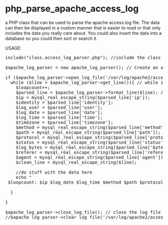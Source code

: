 php_parse_apache_access_log
===========================

a PHP class that can be used to parse the apache access.log file. The data can then be displayed in a custom manner that is easier to read or that only includes the data you really care about. You could also insert the data into a database so you could then sort or search it. 

USAGE:
<pre>
include("class.access_log_parser.php"); //include the class file

$apache_log_parser = new apache_log_parser(); // Create an apache log parser 

if ($apache_log_parser->open_log_file('/var/log/apache2/access.log')){ // Make sure it opens the log file 
  while ($line = $apache_log_parser->get_line()){ // while it can get a line 
  	$loopcount++;
  	$parsed_line = $apache_log_parser->format_line($line); // format the line 
    $ip = mysql_real_escape_string($parsed_line['ip']);
  	$identity = $parsed_line['identity'];
  	$log_user = $parsed_line['user'];
  	$log_date = $parsed_line['date'];
  	$log_time = $parsed_line['time'];
  	$timezone = $parsed_line['timezone'];
  	$method = mysql_real_escape_string($parsed_line['method']);
  	$path = mysql_real_escape_string($parsed_line['path']);
  	$protocol = mysql_real_escape_string($parsed_line['protocol']);
  	$status = mysql_real_escape_string($parsed_line['status']);
  	$log_bytes = mysql_real_escape_string($parsed_line['bytes']);
  	$referer = mysql_real_escape_string($parsed_line['referer']);
  	$agent = mysql_real_escape_string($parsed_line['agent']);
  	$clean_line = mysql_real_escape_string($line);
    
    //do stuff with the data here
    echo "<br /> $loopcount: $ip $log_date $log_time $method $path $protocol $status";
    
  }
                
}

$apache_log_parser->close_log_file(); // close the log file 
//$apache_log_parser->clear_log_file('/var/log/apache2/access.log'); // empty the file (optional)
</pre>
